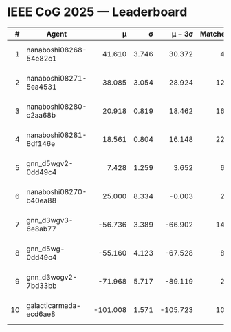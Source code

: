 # IEEE CoG 2025 — Leaderboard

| # | Agent | μ | σ | μ − 3σ | Matches | Updated |
|---:|---|---:|---:|---:|---:|---|
| 1 | nanaboshi08268-54e82c1 | 41.610 | 3.746 | 30.372 | 40 | 2025-10-17 20:13 |
| 2 | nanaboshi08271-5ea4531 | 38.085 | 3.054 | 28.924 | 120 | 2025-10-17 20:13 |
| 3 | nanaboshi08280-c2aa68b | 20.918 | 0.819 | 18.462 | 160 | 2025-10-17 20:13 |
| 4 | nanaboshi08281-8df146e | 18.561 | 0.804 | 16.148 | 220 | 2025-10-17 20:13 |
| 5 | gnn_d5wgv2-0dd49c4 | 7.428 | 1.259 | 3.652 | 64 | 2025-10-17 20:13 |
| 6 | nanaboshi08270-b40ea88 | 25.000 | 8.334 | -0.003 | 20 | 2025-10-17 20:13 |
| 7 | gnn_d3wgv3-6e8ab77 | -56.736 | 3.389 | -66.902 | 140 | 2025-10-17 20:13 |
| 8 | gnn_d5wg-0dd49c4 | -55.160 | 4.123 | -67.528 | 84 | 2025-10-17 20:13 |
| 9 | gnn_d3wogv2-7bd33bb | -71.968 | 5.717 | -89.119 | 20 | 2025-10-17 20:13 |
| 10 | galacticarmada-ecd6ae8 | -101.008 | 1.571 | -105.723 | 100 | 2025-10-17 20:13 |
